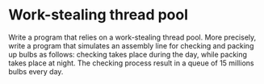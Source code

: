 # Work-stealing thread pool
Write a program that relies on a work-stealing thread pool. More precisely, write a program that simulates an assembly line for checking and packing up bulbs as follows: checking takes place
during the day, while packing takes place at night. The checking process result in a queue of 15 millions bulbs every day.
